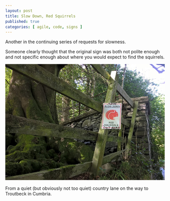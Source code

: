```yaml
---
layout: post
title: Slow Down, Red Squirrels
published: true
categories: [ agile, code, signs ]
---
```


Another in the continuing series of requests for slowness. 

Someone clearly thought that the original sign was both not polite enough and not
specific enough about where you would expect to find the squirrels. 

![please slow down](/img/posts/slow-down-red-squirrels/red-squirrels-ont-road.jpg)

From a quiet (but obviously not too quiet) country lane on the way to Troutbeck in Cumbria.
